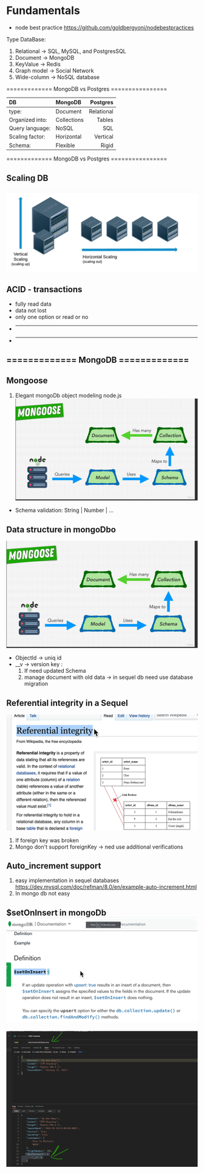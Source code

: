 # Fundamentals

- node best practice <https://github.com/goldbergyoni/nodebestpractices>

Type DataBase:

1. Relational -> SQL, MySQL, and PostgresSQL
2. Document -> MongoDB
3. KeyValue -> Redis
4. Graph model -> Social Network
5. Wide-column -> NoSQL database

============= MongoDB vs Postgres ================

|  DB             | MongoDB     | Postgres      |
| :---            |    :----    |       ---:    |
| type:           | Document    |  Relational   |
| Organized into: | Collections |  Tables       |
| Query language: | NoSQL       |  SQL          |
| Scaling factor: | Horizontal  |  Vertical     |
| Schema:         | Flexible    |  Rigid        |

============= MongoDB vs Postgres ================

## Scaling DB

![Scaling](Scaling.png)

## ACID - transactions

- fully read data
- data not lost
- only one option or read or no
- ___
- ___

## ============= MongoDB =============

## Mongoose

1. Elegant mongoDb object modeling node.js
![Mongoose model](image.png)

- Schema validation: String | Number | ...

## Data structure in mongoDbo

![Alt text](image.png)

- ObjectId -> uniq id
- __v -> version key :
  1. If need updated Schema
  2. manage document with old data -> in sequel db need use database migration

## Referential integrity in a Sequel

![Alt text](image-1.png)

1. If foreign key was broken
2. Mongo don't support foreignKey -> ned use additional verifications

## Auto_increment support

1. easy implementation in sequel databases <https://dev.mysql.com/doc/refman/8.0/en/example-auto-increment.html>
2. In mongo db not easy

## $setOnInsert in mongoDb ![Alt text](image-2.png)

![Alt text](image-3.png)
